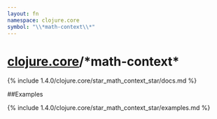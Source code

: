 ```yaml
---
layout: fn
namespace: clojure.core
symbol: "\\*math-context\\*"
---
```


# [clojure.core](../)/\*math-context\*

{% include 1.4.0/clojure.core/star_math_context_star/docs.md %}

##Examples

{% include 1.4.0/clojure.core/star_math_context_star/examples.md %}

